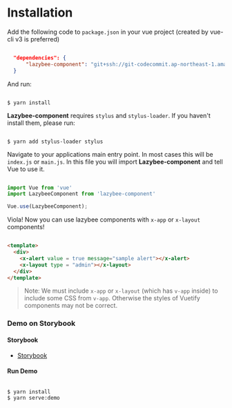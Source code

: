 
<!-- STORY -->

# Installation

 Add the following code to `package.json` in your vue project (created by vue-cli v3 is preferred)

  ```json

    "dependencies": {
        "lazybee-component": "git+ssh://git-codecommit.ap-northeast-1.amazonaws.com/v1/repos/lazybee-component#dev"
    }
  ```

  And run:

  ```shell

  $ yarn install
  ```

 **Lazybee-component** requires `stylus` and `stylus-loader`. If you haven't install them, please run:

  ```shell

  $ yarn add stylus-loader stylus
  ```

 Navigate to your applications main entry point. In most cases this will be `index.js` or `main.js`. In this file you will import **Lazybee-component** and tell Vue to use it.

  ```javascript

  import Vue from 'vue'
  import LazybeeComponent from 'lazybee-component'

  Vue.use(LazybeeComponent);
  ```

 Viola! Now you can use lazybee components with `x-app` or `x-layout` components!

  ```html

  <template>
    <div>
      <x-alert value = true message="sample alert"></x-alert>
      <x-layout type = "admin"></x-layout>
    </div>
  </template>
  ```

  > Note: We must include `x-app` or `x-layout` (which has `v-app` inside) to include some CSS from `v-app`. Otherwise the styles of Vuetify components may not be correct.


### Demo on Storybook

#### Storybook
 - [Storybook](https://s3-ap-northeast-1.amazonaws.com/lazybee-demo/demo/index.html)

#### Run Demo
  ```

  $ yarn install
  $ yarn serve:demo
  ```